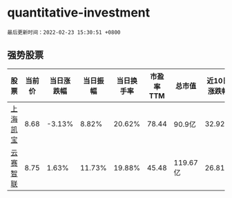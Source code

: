 # quantitative-investment

`最后更新时间：2022-02-23 15:30:51 +0800`

## 强势股票

|股票|当前价|当日涨跌幅|当日振幅|当日换手率|市盈率TTM|总市值|近10日涨跌幅|
|----|----|----|----|----|----|----|----|
|[上海凯宝](https://xueqiu.com/S/SZ300039)|8.68|-3.13%|8.82%|20.62%|78.44|90.9亿|32.92%|
|[云赛智联](https://xueqiu.com/S/SH600602)|8.75|1.63%|11.73%|19.88%|45.48|119.67亿|26.81%|
